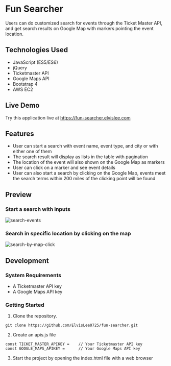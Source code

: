 # Fun Searcher

Users can do customized search for events through the Ticket Master API, and get search results on Google Map with markers pointing the event location.

## Technologies Used

- JavaScript (ES5/ES6)
- jQuery
- Ticketmaster API
- Google Maps API
- Bootstrap 4
- AWS EC2

## Live Demo

Try this application live at https://fun-searcher.elvislee.com

## Features

- User can start a search with event name, event type, and city or with either one of them
- The search result will display as lists in the table with pagination
- The location of the event will also shown on the Google Map as markers
- User can click on a marker and see event details
- User can also start a search by clicking on the Google Map, events meet the search terms within 200 miles of the clicking point will be found

## Preview

### Start a search with inputs

![search-events](preview/search-events.gif)

### Search in specific location by clicking on the map

![search-by-map-click](preview/search-by-map-click.gif)

## Development

### System Requirements

- A Ticketmaster API key
- A Google Maps API key

### Getting Started

1. Clone the repository.

```
git clone https://github.com/ElvisLee0725/fun-searcher.git
```

2. Create an apis.js file

```
const TICKET_MASTER_APIKEY =    // Your Ticketmaster API key
const GOOGLE_MAPS_APIKEY =      // Your Google Maps API key
```

3. Start the project by opening the index.html file with a web browser
